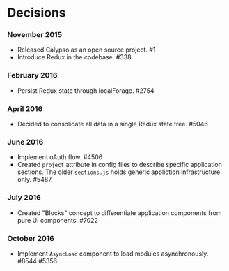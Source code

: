 Decisions
=========

### November 2015

- Released Calypso as an open source project. #1
- Introduce Redux in the codebase. #338

### February 2016

- Persist Redux state through localForage. #2754

### April 2016

- Decided to consolidate all data in a single Redux state tree. #5046

### June 2016

- Implement oAuth flow. #4506
- Created `project` attribute in config files to describe specific application sections. The older `sections.js` holds generic appliction infrastructure only. #5487.

### July 2016

- Created "Blocks" concept to differentiate application components from pure UI components. #7022

### October 2016

- Implement `AsyncLoad` component to load modules asynchronously. #8544 #5356

